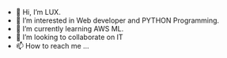 - 👋 Hi, I’m LUX.
- 👀 I’m interested in Web developer and PYTHON Programming.
- 🌱 I’m currently learning AWS ML.
- 💞️ I’m looking to collaborate on IT 
- 📫 How to reach me ...

<!---
lathalakshmi/lathalakshmi is a ✨ special ✨ repository because its `README.md` (this file) appears on your GitHub profile.
You can click the Preview link to take a look at your changes.
--->
